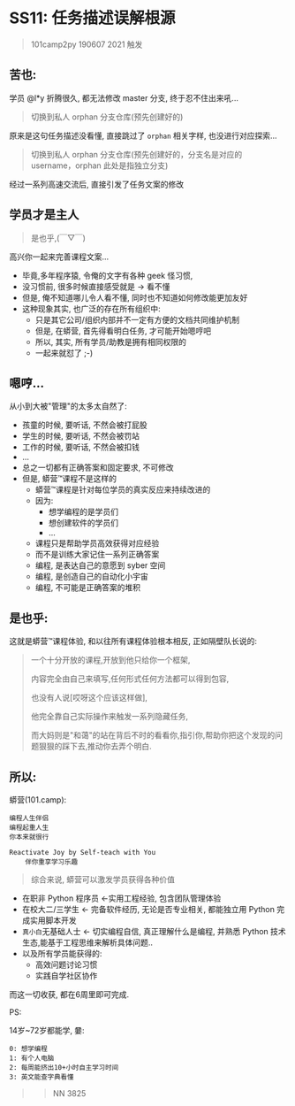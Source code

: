 # SS11: 任务描述误解根源
> 101camp2py 190607 2021 触发

## 苦也:

学员 @l*y  折腾很久, 都无法修改 master 分支, 
终于忍不住出来吼...

> 切换到私人 orphan 分支仓库(预先创建好的)

原来是这句任务描述没看懂, 直接跳过了 `orphan` 相关字样, 
也没进行对应探索...

> 切换到私人 orphan 分支仓库(预先创建好的，分支名是对应的 username，orphan 此处是指独立分支)


经过一系列高速交流后, 直接引发了任务文案的修改

## 学员才是主人
> 是也乎,(￣▽￣)

高兴你一起来完善课程文案...

- 毕竟,多年程序猿, 令俺的文字有各种 geek 怪习惯,
- 没习惯前, 很多时候直接感受就是 -> 看不懂
- 但是, 俺不知道哪儿令人看不懂, 同时也不知道如何修改能更加友好
- 这种现象其实, 也广泛的存在所有组织中:
    + 只是其它公司/组织内部并不一定有方便的文档共同维护机制
    + 但是, 在蟒营, 首先得看明白任务, 才可能开始嗯哼吧
    + 所以, 其实, 所有学员/助教是拥有相同权限的
    + 一起来就怼了 ;-)


## 嗯哼...
从小到大被"管理"的太多太自然了:

- 孩童的时候, 要听话, 不然会被打屁股
- 学生的时候, 要听话, 不然会被罚站
- 工作的时候, 要听话, 不然会被扣钱
- ...
- 总之一切都有正确答案和固定要求, 不可修改
- 但是, 蟒营™课程不是这样的
    + 蟒营™课程是针对每位学员的真实反应来持续改进的
    + 因为:
        * 想学编程的是学员们
        * 想创建软件的学员们
        * ...
    + 课程只是帮助学员高效获得对应经验
    + 而不是训练大家记住一系列正确答案
    + 编程, 是表达自己的意愿到 syber 空间
    + 编程, 是创造自己的自动化小宇宙
    + 编程, 不可能是正确答案的堆积


## 是也乎:
这就是蟒营™课程体验, 和以往所有课程体验根本相反, 正如隔壁队长说的:

> 一个十分开放的课程,开放到他只给你一个框架,
> 
> 内容完全由自己来填写,任何形式任何方法都可以得到包容,
> 
> 也没有人说[哎呀这个应该这样做],
> 
> 他完全靠自己实际操作来触发一系列隐藏任务,
> 
> 而大妈则是"和蔼"的站在背后不时的看看你,指引你,帮助你把这个发现的问题狠狠的踩下去,推动你去弄个明白.

## 所以:

蟒营(101.camp): 

    编程人生伴侣
    编程起重人生
    你本来就很行
    
    Reactivate Joy by Self-teach with You
        伴你重享学习乐趣


> 综合来说, 蟒营可以激发学员获得各种价值

- 在职非 Python 程序员 <-实用工程经验, 包含团队管理体验
- 在校大二/三学生 <-  完备软件经历, 无论是否专业相关, 都能独立用 Python 完成实用脚本开发
- `真小白`无基础人士 <- 切实编程自信, 真正理解什么是编程, 并熟悉 Python 技术生态,能基于工程思维来解析具体问题..
- 以及所有学员能获得的:
    + 高效问题讨论习惯
    + 实践自学社区协作


而这一切收获, 都在6周里即可完成.


PS:

14岁~72岁都能学, 嘦:

    0: 想学编程
    1: 有个人电脑
    2: 每周能挤出10+小时自主学习时间
    3: 英文能查字典看懂


>> NN 3825

